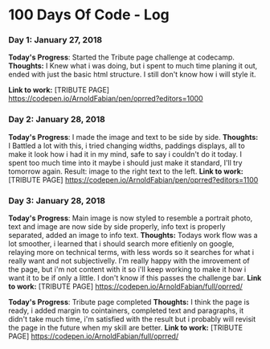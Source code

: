 # 100 Days Of Code - Log

### Day 1: January 27, 2018 
<!--##### (delete me or comment me out)-->

**Today's Progress**: Started the Tribute page challenge at codecamp.
**Thoughts:** I Knew what i was doing, but i spent to much time planing it out, ended with just the basic html structure. I still don't know how i will style it.

**Link to work:** [TRIBUTE PAGE] https://codepen.io/ArnoldFabian/pen/oprred?editors=1000

### Day 2: January 28, 2018
<!--##### (delete me or comment me out)-->

**Today's Progress**: I made the image and text to be side by side.
**Thoughts:** I Battled a lot with this, i tried changing widths, paddings displays, all to make it look how i had it in my mind, safe to say i couldn't do it today. I spent too much time into it maybe i should just make it standard, I'll try tomorrow again. Result: image to the right text to the left.
**Link to work:** [TRIBUTE PAGE] https://codepen.io/ArnoldFabian/pen/oprred?editors=1100

### Day 3: January 28, 2018 
<!--##### (delete me or comment me out)-->

**Today's Progress**: Main image is now styled to resemble a portrait photo, text and image are now side by side properly, info text is properly separated, added an image to info text.
**Thoughts:** Todays work flow was a lot smoother, i learned that i should search more efitienly on google, relaying more on technical terms, with less words so it searches for what i really want and not subjectivelly. I'm really happy with the imrovement of the page, but i'm not content with it so i'll keep working to make it how i want it to be if only a little. I don't know if this passes the challenge bar.
**Link to work:** [TRIBUTE PAGE] https://codepen.io/ArnoldFabian/full/oprred/

**Today's Progress**: Tribute page completed
**Thoughts:** I think the page is ready, i added margin to cointainers, completed text and paragraphs, it didn't take much time, i'm satisfied with the result but i probably will revisit the page in the future when my skill are better.
**Link to work:** [TRIBUTE PAGE] https://codepen.io/ArnoldFabian/full/oprred/
<!-- 
### Day 0: February 30, 2016 (Example 2)
##### (delete me or comment me out)
**Today's Progress**: Fixed CSS, worked on canvas functionality for the app.**Thoughts**: I really struggled with CSS, but, overall, I feel like I am slowly getting better at it. Canvas is still new for me, but I managed to figure out some basic functionality.**Link(s) to work**: [Calculator App](http://www.example.com)### Day 1: June 27, Monday**Today's Progress**: I've gone through many exercises on FreeCodeCamp.**Thoughts** I've recently started coding, and it's a great feeling when I finally solve an algorithm challenge after a lot of attempts and hours spent.**Link(s) to work**
1. [Find the Longest Word in a String](https://www.freecodecamp.com/challenges/find-the-longest-word-in-a-string)
2. [Title Case a Sentence](https://www.freecodecamp.com/challenges/title-case-a-sentence)
-->
